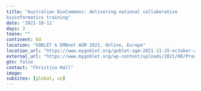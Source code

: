 ```yaml
---
title: "Australian BioCommons: delivering national collaborative
bioinformatics training"
date: '2021-10-11'
days: 3
tease: ""
continent: EU
location: "GOBLET & EMBnet AGM 2021, Online, Europe"
location_url: "https://www.mygoblet.org/goblet-agm-2021-11-15-october-agenda-and-registration/"
external_url: "https://www.mygoblet.org/wp-content/uploads/2021/08/Programme-of-GOBLET-EMBnet-AGM2021.pdf#page=3"
gtn: false
contact: "Christina Hall"
image: 
subsites: [global, us]
---
```

